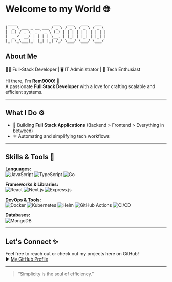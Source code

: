 # Welcome to my World 🌐

```
 ____                ___   ___   ___   ___  
|  _ \ ___ _ __ ___ / _ \ / _ \ / _ \ / _ \ 
| |_) / _ \ '_ ` _ \ (_) | | | | | | | | | |
|  _ <  __/ | | | | \__, | |_| | |_| | |_| |
|_| \_\___|_| |_| |_| /_/ \___/ \___/ \___/                         
```
## About Me

👨‍💻 Full-Stack Developer | 🖥️ IT Administrator | 🚀 Tech Enthusiast

Hi there, I'm **Rem9000**! 🚀  
A passionate **Full Stack Developer** with a love for crafting scalable and efficient systems.

---

## What I Do ⚙️

- 🔌 Building **Full Stack Applications** (Backend > Frontend > Everything in between)  
- ⚛️ Automating and simplifying tech workflows

---

## Skills & Tools 🔄

**Languages:**  
![JavaScript](https://img.shields.io/badge/-JavaScript-F7DF1E?style=flat-square&logo=javascript&logoColor=black) ![TypeScript](https://img.shields.io/badge/-TypeScript-3178C6?style=flat-square&logo=typescript&logoColor=white) ![Go](https://img.shields.io/badge/-Go-00ADD8?style=flat-square&logo=go&logoColor=white)

**Frameworks & Libraries:**  
![React](https://img.shields.io/badge/-React-61DAFB?style=flat-square&logo=react&logoColor=black) ![Next.js](https://img.shields.io/badge/-Next.js-000000?style=flat-square&logo=next.js&logoColor=white) ![Express.js](https://img.shields.io/badge/-Express.js-000000?style=flat-square&logo=express&logoColor=white)

**DevOps & Tools:**  
![Docker](https://img.shields.io/badge/-Docker-2496ED?style=flat-square&logo=docker&logoColor=white) ![Kubernetes](https://img.shields.io/badge/-Kubernetes-326CE5?style=flat-square&logo=kubernetes&logoColor=white) ![Helm](https://img.shields.io/badge/-Helm-0F1689?style=flat-square&logo=helm&logoColor=white) ![GitHub Actions](https://img.shields.io/badge/-GitHub_Actions-2088FF?style=flat-square&logo=github-actions&logoColor=white) ![CI/CD](https://img.shields.io/badge/-CI%2FCD-0085CA?style=flat-square&logo=jenkins&logoColor=white)

**Databases:**  
![MongoDB](https://img.shields.io/badge/-MongoDB-47A248?style=flat-square&logo=mongodb&logoColor=white)

---

## Let's Connect ✨

Feel free to reach out or check out my projects here on GitHub!  
► [My GitHub Profile](https://github.com/rem9000)

---

> “Simplicity is the soul of efficiency.”

